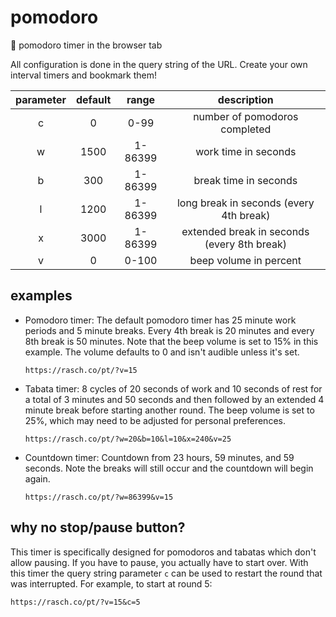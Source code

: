 # pomodoro

🍅 pomodoro timer in the browser tab

All configuration is done in the query string of the URL. Create your own
interval timers and bookmark them!

| parameter | default | range   | description                                 |
|:---------:|:-------:|:-------:|:-------------------------------------------:|
| c         | 0       | 0-99    | number of pomodoros completed               |
| w         | 1500    | 1-86399 | work time in seconds                        |
| b         | 300     | 1-86399 | break time in seconds                       |
| l         | 1200    | 1-86399 | long break in seconds (every 4th break)     |
| x         | 3000    | 1-86399 | extended break in seconds (every 8th break) |
| v         | 0       | 0-100   | beep volume in percent                      |

## examples

- Pomodoro timer: The default pomodoro timer has 25 minute work periods and 5
  minute breaks. Every 4th break is 20 minutes and every 8th break is 50
  minutes. Note that the beep volume is set to 15% in this example.
  The volume defaults to 0 and isn't audible unless it's set.

      https://rasch.co/pt/?v=15

- Tabata timer: 8 cycles of 20 seconds of work and 10 seconds of rest for a
  total of 3 minutes and 50 seconds and then followed by an extended 4 minute
  break before starting another round. The beep volume is set to 25%, which may
  need to be adjusted for personal preferences.

      https://rasch.co/pt/?w=20&b=10&l=10&x=240&v=25

- Countdown timer: Countdown from 23 hours, 59 minutes, and 59 seconds. Note
  the breaks will still occur and the countdown will begin again.

      https://rasch.co/pt/?w=86399&v=15

## why no stop/pause button?

This timer is specifically designed for pomodoros and tabatas which don't allow
pausing. If you have to pause, you actually have to start over. With this timer
the query string parameter `c` can be used to restart the round that was
interrupted. For example, to start at round 5:

    https://rasch.co/pt/?v=15&c=5
